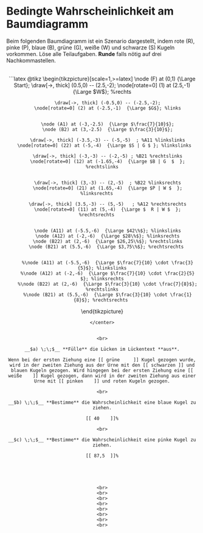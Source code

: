 <!--
version:  0.0.1

language: de

@style
input {
    text-align: center;
}
@end

formula: \carry   \textcolor{red}{\scriptsize #1}
formula: \digit   \rlap{\carry{#1}}\phantom{#2}#2
formula: \permil  \text{‰}

import: https://raw.githubusercontent.com/LiaTemplates/Tikz-Jax/main/README.md

script: https://cdn.jsdelivr.net/gh/LiaTemplates/Tikz-Jax@main/dist/index.js


tags: Baumdiagramm, bedingte Wahrscheinlichkeit, leicht, niedrig, Bestimme

comment: Bestimme mithilfe eines Baumdiagramms die bedingten Wahrscheinlichkeiten.

author: Martin Lommatzsch

-->




# Bedingte Wahrscheinlichkeit am Baumdiagramm


Beim folgenden Baumdiagramm ist ein Szenario dargestellt, indem rote (R), pinke (P), blaue (B), grüne (G), weiße (W) und schwarze (S) Kugeln vorkommen. Löse alle Teilaufgaben. **Runde** falls nötig auf drei Nachkommastellen.


<br>





<center>
```latex  @tikz 
\begin{tikzpicture}[scale=1,>=latex]	
		\node (F) at (0,1)  {\Large Start};
		\draw[->, thick] (0.5,0) -- (2.5,-2);
		\node[rotate=0] (1) at (2.5,-1)  {\Large $W$}; %rechts	
		
		\draw[->, thick] (-0.5,0) -- (-2.5,-2);
		\node[rotate=0] (2) at (-2.5,-1)  {\Large $G$}; %links
		
		
		\node (A1) at (-3,-2.5)  {\Large $\frac{7}{10}$};
		\node (B2) at (3,-2.5)  {\Large $\frac{3}{10}$};
		
		\draw[->, thick] (-3.5,-3) -- (-5,-5)  ; %A11 %linkslinks
		\node[rotate=0] (22) at (-5,-4)  {\Large $S | G $ }; %linkslinks	

		\draw[->, thick] (-3,-3) -- (-2,-5) ; %B21 %rechtslinks
		\node[rotate=0] (12) at (-1.65,-4)  {\Large $B | G  $  }; %rechtslinks


		\draw[->, thick] (3,-3) -- (2,-5)  ; %B22 %linksrechts
		\node[rotate=0] (21) at (1.65,-4)  {\Large $P | W $  }; %linksrechts	

		\draw[->, thick] (3.5,-3) -- (5,-5)   ; %A12 %rechtsrechts
		\node[rotate=0] (11) at (5,-4)  {\Large $  R | W $  }; %rechtsrechts	
		
		
		\node (A11) at (-5.5,-6)  {\Large $42\%$}; %linkslinks
		\node (A12) at (-2,-6)  {\Large $28\%$}; %linksrechts
		\node (B22) at (2,-6)  {\Large $26,25\%$}; %rechtslinks
		\node (B21) at (5.5,-6)  {\Large $3,75\%$}; %rechtsrechts 

		
		%\node (A11) at (-5.5,-6)  {\Large $\frac{7}{10} \cdot \frac{3}{5}$}; %linkslinks
		%\node (A12) at (-2,-6)  {\Large $\frac{7}{10} \cdot \frac{2}{5} $}; %linksrechts
		%\node (B22) at (2,-6)  {\Large $\frac{3}{10} \cdot \frac{7}{8}$}; %rechtslinks
		%\node (B21) at (5.5,-6)  {\Large $\frac{3}{10} \cdot \frac{1}{8}$}; %rechtsrechts 
\end{tikzpicture} 
```
</center>


<br>

__$a) \;\;$__ **Fülle** die Lücken im Lückentext **aus**.

Wenn bei der ersten Ziehung eine [[ grüne     ]] Kugel gezogen wurde, wird in der zweiten Ziehung aus der Urne mit den [[ schwarzen ]] und blauen Kugeln gezogen. Wird hingegen bei der ersten Ziehung eine [[  weiße    ]] Kugel gezogen, dann wird in der zweiten Ziehung aus einer Urne mit [[ pinken    ]] und roten Kugeln gezogen.

<br>

__$b) \;\;$__ **Bestimme** die Wahrscheinlichkeit eine blaue Kugel zu ziehen.

[[ 40    ]]%

<br>

__$c) \;\;$__ **Bestimme** die Wahrscheinlichkeit eine pinke Kugel zu ziehen.

[[ 87,5  ]]%





<br>
<br>
<br>
<br>
<br>
<br>
<br>
<br>